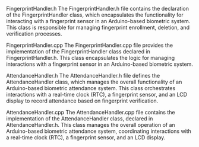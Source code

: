 FingerprintHandler.h
The FingerprintHandler.h file contains the declaration of the FingerprintHandler class, which encapsulates the functionality for interacting with a fingerprint sensor in an Arduino-based biometric system. This class is responsible for managing fingerprint enrollment, deletion, and verification processes.



FingerprintHandler.cpp
The FingerprintHandler.cpp file provides the implementation of the FingerprintHandler class declared in FingerprintHandler.h. This class encapsulates the logic for managing interactions with a fingerprint sensor in an Arduino-based biometric system.



AttendanceHandler.h
The AttendanceHandler.h file defines the AttendanceHandler class, which manages the overall functionality of an Arduino-based biometric attendance system. This class orchestrates interactions with a real-time clock (RTC), a fingerprint sensor, and an LCD display to record attendance based on fingerprint verification.



AttendanceHandler.cpp
The AttendanceHandler.cpp file contains the implementation of the AttendanceHandler class, declared in AttendanceHandler.h. This class manages the overall operation of an Arduino-based biometric attendance system, coordinating interactions with a real-time clock (RTC), a fingerprint sensor, and an LCD display.
